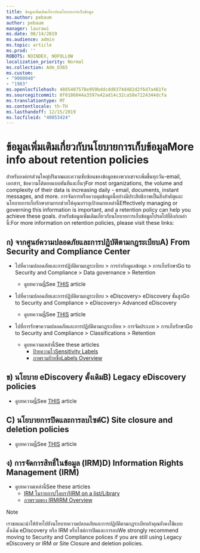 ```yaml
---
title: ข้อมูลเพิ่มเติมเกี่ยวกับนโยบายการเก็บข้อมูล
ms.author: pebaum
author: pebaum
manager: laurawi
ms.date: 08/14/2019
ms.audience: admin
ms.topic: article
ms.prod: ''
ROBOTS: NOINDEX, NOFOLLOW
localization_priority: Normal
ms.collection: Adm_O365
ms.custom:
- "9000048"
- "1983"
ms.openlocfilehash: 4885407578e959bddcdd8374d482d2f6d7a461fe
ms.sourcegitcommit: 0f0186044a3597e42ad14c32ca58e7224344dcfa
ms.translationtype: MT
ms.contentlocale: th-TH
ms.lasthandoff: 12/15/2019
ms.locfileid: "40053424"
---
```

# <a name="more-info-about-retention-policies"></a><span data-ttu-id="6479d-102">ข้อมูลเพิ่มเติมเกี่ยวกับนโยบายการเก็บข้อมูล</span><span class="sxs-lookup"><span data-stu-id="6479d-102">More info about retention policies</span></span>

<span data-ttu-id="6479d-103">สำหรับองค์กรส่วนใหญ่ปริมาณและความซับซ้อนของข้อมูลของพวกเขาจะเพิ่มขึ้นทุกวัน-email, เอกสาร, ข้อความโต้ตอบแบบทันทีและอื่นๆ</span><span class="sxs-lookup"><span data-stu-id="6479d-103">For most organizations, the volume and complexity of their data is increasing daily - email, documents, instant messages, and more.</span></span> <span data-ttu-id="6479d-104">การจัดการหรือควบคุมข้อมูลนี้อย่างมีประสิทธิภาพเป็นสิ่งสำคัญและนโยบายการเก็บรักษาสามารถช่วยให้คุณบรรลุเป้าหมายเหล่านี้</span><span class="sxs-lookup"><span data-stu-id="6479d-104">Effectively managing or governing this information is important, and a retention policy can help you achieve these goals.</span></span> <span data-ttu-id="6479d-105">สำหรับข้อมูลเพิ่มเติมเกี่ยวกับนโยบายการเก็บข้อมูลโปรดไปที่ลิงก์เหล่านี้:</span><span class="sxs-lookup"><span data-stu-id="6479d-105">For more information on retention policies, please visit these links:</span></span>

## <a name="a-from-security-and-compliance-center"></a><span data-ttu-id="6479d-106">ก) จากศูนย์ความปลอดภัยและการปฏิบัติตามกฎระเบียบ</span><span class="sxs-lookup"><span data-stu-id="6479d-106">A) From Security and Compliance Center</span></span>

- <span data-ttu-id="6479d-107">ไปที่ความปลอดภัยและการปฏิบัติตามกฎระเบียบ > การกำกับดูแลข้อมูล > การเก็บรักษา</span><span class="sxs-lookup"><span data-stu-id="6479d-107">Go to Security and Compliance > Data governance > Retention</span></span>
  - <span data-ttu-id="6479d-108">ดูบทความ[นี้](https://docs.microsoft.com/office365/securitycompliance/retention-policies)</span><span class="sxs-lookup"><span data-stu-id="6479d-108">See [THIS](https://docs.microsoft.com/office365/securitycompliance/retention-policies) article</span></span>

- <span data-ttu-id="6479d-109">ไปที่ความปลอดภัยและการปฏิบัติตามกฎระเบียบ > eDiscovery> eDiscovery ขั้นสูง</span><span class="sxs-lookup"><span data-stu-id="6479d-109">Go to Security and Compliance > eDiscovery> Advanced eDiscovery</span></span> 
  - <span data-ttu-id="6479d-110">ดูบทความ[นี้](https://docs.microsoft.com/office365/securitycompliance/ediscovery-cases)</span><span class="sxs-lookup"><span data-stu-id="6479d-110">See [THIS](https://docs.microsoft.com/office365/securitycompliance/ediscovery-cases) article</span></span>

- <span data-ttu-id="6479d-111">ไปที่การรักษาความปลอดภัยและการปฏิบัติตามกฎระเบียบ > การจัดประเภท > การเก็บรักษา</span><span class="sxs-lookup"><span data-stu-id="6479d-111">Go to Security and Compliance > Classifications > Retention</span></span>
  - <span data-ttu-id="6479d-112">ดูบทความเหล่านี้</span><span class="sxs-lookup"><span data-stu-id="6479d-112">See these articles</span></span>
    - [<span data-ttu-id="6479d-113">ป้ายความไว</span><span class="sxs-lookup"><span data-stu-id="6479d-113">Sensitivity Labels</span></span>](https://docs.microsoft.com/office365/securitycompliance/sensitivity-labels)
    - [<span data-ttu-id="6479d-114">ภาพรวมป้ายชื่อ</span><span class="sxs-lookup"><span data-stu-id="6479d-114">Labels Overview</span></span>](https://docs.microsoft.com/office365/securitycompliance/labels)

## <a name="b-legacy-ediscovery-policies"></a><span data-ttu-id="6479d-115">ข) นโยบาย eDiscovery ดั้งเดิม</span><span class="sxs-lookup"><span data-stu-id="6479d-115">B) Legacy eDiscovery policies</span></span>

- <span data-ttu-id="6479d-116">ดูบทความ[นี้](https://support.office.com/article/Set-up-an-eDiscovery-Center-in-SharePoint-Online-A18F8975-AA7F-43B4-A7D6-001D14744D8E)</span><span class="sxs-lookup"><span data-stu-id="6479d-116">See [THIS](https://support.office.com/article/Set-up-an-eDiscovery-Center-in-SharePoint-Online-A18F8975-AA7F-43B4-A7D6-001D14744D8E) article</span></span>

## <a name="c-site-closure-and-deletion-policies"></a><span data-ttu-id="6479d-117">C) นโยบายการปิดและการลบไซต์</span><span class="sxs-lookup"><span data-stu-id="6479d-117">C) Site closure and deletion policies</span></span>

- <span data-ttu-id="6479d-118">ดูบทความ[นี้](https://support.office.com/article/Use-policies-for-site-closure-and-deletion-A8280D82-27FD-48C5-9ADF-8A5431208BA5)</span><span class="sxs-lookup"><span data-stu-id="6479d-118">See [THIS](https://support.office.com/article/Use-policies-for-site-closure-and-deletion-A8280D82-27FD-48C5-9ADF-8A5431208BA5) article</span></span>  

## <a name="d-information-rights-management-irm"></a><span data-ttu-id="6479d-119">ง) การจัดการสิทธิ์ในข้อมูล (IRM)</span><span class="sxs-lookup"><span data-stu-id="6479d-119">D) Information Rights Management (IRM)</span></span>

- <span data-ttu-id="6479d-120">ดูบทความเหล่านี้</span><span class="sxs-lookup"><span data-stu-id="6479d-120">See these articles</span></span>
  - [<span data-ttu-id="6479d-121">IRM ในรายการ/ไลบรารี</span><span class="sxs-lookup"><span data-stu-id="6479d-121">IRM on a list/Library</span></span>](https://support.office.com/article/apply-information-rights-management-to-a-list-or-library-3bdb5c4e-94fc-4741-b02f-4e7cc3c54aa1)
  - [<span data-ttu-id="6479d-122">ภาพรวมของ IRM</span><span class="sxs-lookup"><span data-stu-id="6479d-122">IRM Overview</span></span>](https://support.office.com/article/create-and-apply-information-management-policies-eb501fe9-2ef6-4150-945a-65a6451ee9e9)

> [!Note]
> <span data-ttu-id="6479d-123">เราขอแนะนำให้ย้ายไปยังนโยบายความปลอดภัยและการปฏิบัติตามกฎระเบียบถ้าคุณยังคงใช้แบบดั้งเดิม eDiscovery หรือ IRM หรือไซต์การปิดและการลบ</span><span class="sxs-lookup"><span data-stu-id="6479d-123">We strongly recommend moving to Security and Compliance polices if you are still using Legacy eDiscovery or IRM or Site Closure and deletion policies.</span></span>

